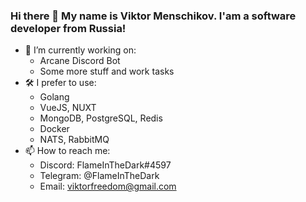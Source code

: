 ### Hi there 👋 My name is Viktor Menschikov. I'am a software developer from Russia!

<!--
**FlameInTheDark/FlameInTheDark** is a ✨ _special_ ✨ repository because its `README.md` (this file) appears on your GitHub profile.

Here are some ideas to get you started:

- 🔭 I’m currently working on ...
- 🌱 I’m currently learning ...
- 👯 I’m looking to collaborate on ...
- 🤔 I’m looking for help with ...
- 💬 Ask me about ...
- 📫 How to reach me: ...
- 😄 Pronouns: ...
- ⚡ Fun fact: ...
-->
- 🔭 I’m currently working on:
  - Arcane Discord Bot
  - Some more stuff and work tasks
- 🛠 I prefer to use:
  - Golang
  - VueJS, NUXT
  - MongoDB, PostgreSQL, Redis
  - Docker
  - NATS, RabbitMQ
- 📫 How to reach me:
  - Discord: FlameInTheDark#4597
  - Telegram: @FlameInTheDark
  - Email: viktorfreedom@gmail.com
